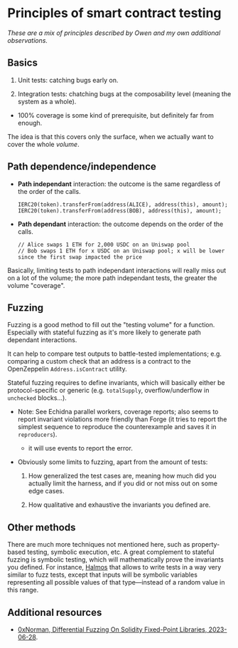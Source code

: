 # Principles of smart contract testing

_These are a mix of principles described by Owen and my own additional observations._

## Basics

1. Unit tests: catching bugs early on.

2. Integration tests: chatching bugs at the composability level (meaning the system as a whole).

- 100% coverage is some kind of prerequisite, but definitely far from enough.

The idea is that this covers only the surface, when we actually want to cover the whole _volume_.

## Path dependence/independence

- **Path independant** interaction: the outcome is the same regardless of the order of the calls.
  ```solidity
  IERC20(token).transferFrom(address(ALICE), address(this), amount);
  IERC20(token).transferFrom(address(BOB), address(this), amount);
  ```
- **Path dependant** interaction: the outcome depends on the order of the calls.
  ```solidity
  // Alice swaps 1 ETH for 2,000 USDC on an Uniswap pool
  // Bob swaps 1 ETH for x USDC on an Uniswap pool; x will be lower since the first swap impacted the price
  ```

Basically, limiting tests to path independant interactions will really miss out on a lot of the volume; the more path independant tests, the greater the volume "coverage".

## Fuzzing

Fuzzing is a good method to fill out the "testing volume" for a function. Especially with stateful fuzzing as it's more likely to generate path dependant interactions.

It can help to compare test outputs to battle-tested implementations; e.g. comparing a custom check that an address is a contract to the OpenZeppelin `Address.isContract` utility.

Stateful fuzzing requires to define invariants, which will basically either be protocol-specific or generic (e.g. `totalSupply`, overflow/underflow in `unchecked` blocks...).

- Note: See Echidna parallel workers, coverage reports; also seems to report invariant violations more friendly than Forge (it tries to report the simplest sequence to reproduce the counterexample and saves it in `reproducers`).

  - it will use events to report the error.

- Obviously some limits to fuzzing, apart from the amount of tests:

  1. How generalized the test cases are, meaning how much did you actually limit the harness, and if you did or not miss out on some edge cases.

  2. How qualitative and exhaustive the invariants you defined are.

## Other methods

There are much more techniques not mentioned here, such as property-based testing, symbolic execution, etc. A great complement to stateful fuzzing is symbolic testing, which will mathematically prove the invariants you defined. For instance, [Halmos](https://github.com/a16z/halmos) that allows to write tests in a way very similar to fuzz tests, except that inputs will be symbolic variables representing all possible values of that type—instead of a random value in this range.

## Additional resources

- [0xNorman, Differential Fuzzing On Solidity Fixed-Point Libraries, 2023-06-28](https://ventral.digital/posts/2023/6/28/differential-fuzzing-on-solidity-fixed-point-libraries).
